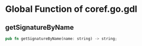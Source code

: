 # Global Function of coref.go.gdl

## getSignatureByName

```rust
pub fn getSignatureByName(name: string) -> string;
```
